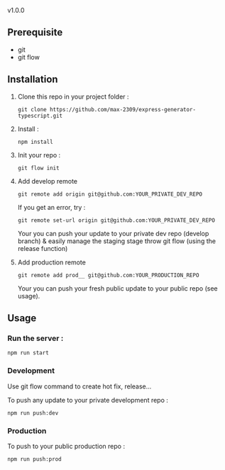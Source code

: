 v1.0.0

## Prerequisite

- git
- git flow

## Installation

1. Clone this repo in your project folder :

    `git clone https://github.com/max-2309/express-generator-typescript.git`

2. Install :

    `npm install`
    
3. Init your repo :

    `git flow init`
    
4. Add develop remote
    
    `git remote add origin git@github.com:YOUR_PRIVATE_DEV_REPO`
    
    If you get an error, try :
    
    `git remote set-url origin git@github.com:YOUR_PRIVATE_DEV_REPO`
    
    Your you can push your update to your private dev repo (develop branch) & easily manage the staging stage throw git flow (using the release function)
    

5. Add production remote
    
    `git remote add prod__ git@github.com:YOUR_PRODUCTION_REPO`
    
    Your you can push your fresh public update to your public repo (see usage).

    
## Usage

### Run the server :

`npm run start`


### Development

Use git flow command to create hot fix, release...

To push any update to your private development repo :

`npm run push:dev`


### Production

To push to your public production repo :

`npm run push:prod`
